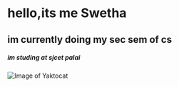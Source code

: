 # hello,its me Swetha
## im currently doing my sec sem of cs
##### im studing at sjcet palai



![Image of Yaktocat](https://octodex.github.com/images/yaktocat.png)
